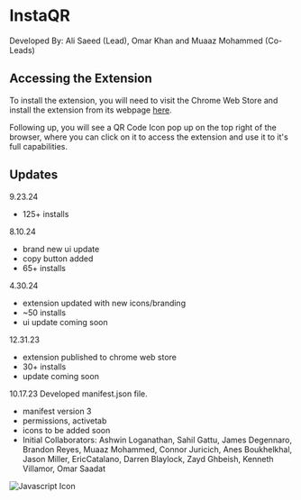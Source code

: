 # InstaQR

Developed By: Ali Saeed (Lead), Omar Khan and Muaaz Mohammed (Co-Leads)


## Accessing the Extension
To install the extension, you will need to visit the Chrome Web Store and install the extension from its webpage [here](https://chromewebstore.google.com/detail/instaqr/ckncoamjholdpofaihocckhlioabjppp).

Following up, you will see a QR Code Icon pop up on the top right of the browser, where you can click on it to access the extension and use it to it's full capabilities.

## Updates

9.23.24
- 125+ installs

8.10.24
- brand new ui update
- copy button added
- 65+ installs

4.30.24
- extension updated with new icons/branding
- ~50 installs
- ui update coming soon

12.31.23
- extension published to chrome web store
- 30+ installs
- update coming soon

10.17.23
Developed manifest.json file.
- manifest version 3
- permissions, activetab
- icons to be added soon
- Initial Collaborators: Ashwin Loganathan, Sahil Gattu, James Degennaro, Brandon Reyes, Muaaz Mohammed, Connor Juricich, Anes Boukhelkhal, Jason Miller, EricCatalano, Darren Blaylock, Zayd Ghbeish, Kenneth Villamor, Omar Saadat

![Javascript Icon](https://raw.githubusercontent.com/mahozad/mahozad/45bd308d6ad117c69c42e54d29d80f583b7e86cc/stackoverflow/javascript-logo-20.svg)
